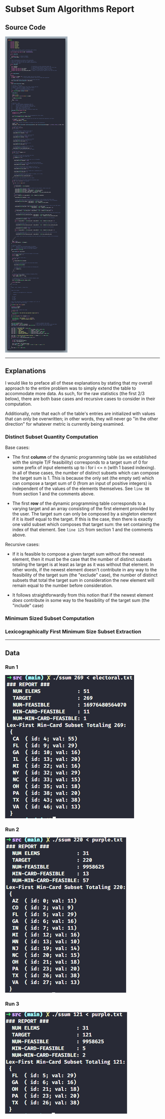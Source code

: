 # Subset Sum Algorithms Report

## Source Code

![](ssum_codesnap.png)


---

## Explanations

I would like to preface all of these explanations by stating that my overall approach to the entire problem was to simply extend the table to accommodate more data. As such, for the raw statistics (the first 2/3 below), there are both base cases and recursive cases to consider in their computation.

Additionally, note that each of the table's entries are initialized with values that can only be overwritten; in other words, they will never go "in the other direction" for whatever metric is currently being examined.

### Distinct Subset Quantity Computation

Base cases:

- The first **column** of the dynamic programming table (as we established with the simple T/F feasibility) corresponds to a target sum of 0 for some prefix of input elements up to i for i <= n (with 1 based indexing). In all of these cases, the number of distinct subsets which can compose the target sum is 1. This is because the only set (the empty set) which can compose a target sum of 0 (from an input of positive integers) is independent of the values of the elements themselves. See `line 98` from section 1 and the comments above.

- The first **row** of the dynamic programming table corresponds to a varying target and an array consisting of the first element provided by the user. The target sum can only be composed by a singleton element if it is itself equal to the target. If this is the case, then there is exactly one valid subset which composes that target sum: the set containing the index of that element. See `line 125` from section 1 and the comments above.

Recursive cases:

- If it is feasible to compose a given target sum without the newest element, then it must be the case that the number of distinct subsets totaling the target is at least as large as it was without that element. In other words, if the newest element doesn't contribute in any way to the feasibility of the target sum (the "exclude" case), the number of distinct subsets that total the target sum in consideration the new element will remain equal to the number before consideration.

- It follows straightforwardly from this notion that if the newest element *does* contribute in some way to the feasibility of the target sum (the "include" case)

### Minimum Sized Subset Computation

### Lexicographically First Minimum Size Subset Extraction

---

## Data

### Run 1

![](run1.png)

### Run 2

![](run2.png)

### Run 3

![](run3.png)
